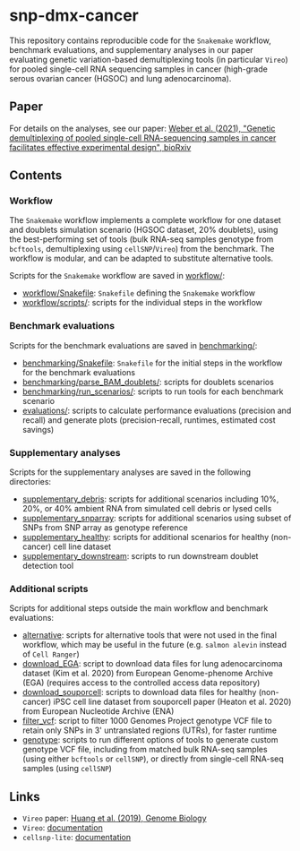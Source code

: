 # snp-dmx-cancer

This repository contains reproducible code for the `Snakemake` workflow, benchmark evaluations, and supplementary analyses in our paper evaluating genetic variation-based demultiplexing tools (in particular `Vireo`) for pooled single-cell RNA sequencing samples in cancer (high-grade serous ovarian cancer (HGSOC) and lung adenocarcinoma).


## Paper

For details on the analyses, see our paper: [Weber et al. (2021), "Genetic demultiplexing of pooled single-cell RNA-sequencing samples in cancer facilitates effective experimental design", bioRxiv](https://www.biorxiv.org/content/10.1101/2020.11.06.371963v3)


## Contents

### Workflow

The `Snakemake` workflow implements a complete workflow for one dataset and doublets simulation scenario (HGSOC dataset, 20% doublets), using the best-performing set of tools (bulk RNA-seq samples genotype from `bcftools`, demultiplexing using `cellSNP`/`Vireo`) from the benchmark. The workflow is modular, and can be adapted to substitute alternative tools.

Scripts for the `Snakemake` workflow are saved in [workflow/](workflow/):

- [workflow/Snakefile](workflow/Snakefile): `Snakefile` defining the `Snakemake` workflow
- [workflow/scripts/](workflow/scripts/): scripts for the individual steps in the workflow


### Benchmark evaluations

Scripts for the benchmark evaluations are saved in [benchmarking/](benchmarking/):

- [benchmarking/Snakefile](benchmarking/Snakefile): `Snakefile` for the initial steps in the workflow for the benchmark evaluations
- [benchmarking/parse_BAM_doublets/](benchmarking/parse_BAM_doublets/): scripts for doublets scenarios
- [benchmarking/run_scenarios/](benchmarking/run_scenarios/): scripts to run tools for each benchmark scenario
- [evaluations/](evaluations/): scripts to calculate performance evaluations (precision and recall) and generate plots (precision-recall, runtimes, estimated cost savings)


### Supplementary analyses

Scripts for the supplementary analyses are saved in the following directories:

- [supplementary_debris](supplementary_debris/): scripts for additional scenarios including 10%, 20%, or 40% ambient RNA from simulated cell debris or lysed cells
- [supplementary_snparray](supplementary_snparray/): scripts for additional scenarios using subset of SNPs from SNP array as genotype reference
- [supplementary_healthy](supplementary_healthy/): scripts for additional scenarios for healthy (non-cancer) cell line dataset
- [supplementary_downstream](supplementary_downstream/): scripts to run downstream doublet detection tool


### Additional scripts

Scripts for additional steps outside the main workflow and benchmark evaluations:

- [alternative](alternative/): scripts for alternative tools that were not used in the final workflow, which may be useful in the future (e.g. `salmon alevin` instead of `Cell Ranger`)
- [download_EGA](download_EGA/): script to download data files for lung adenocarcinoma dataset (Kim et al. 2020) from European Genome-phenome Archive (EGA) (requires access to the controlled access data repository)
- [download_souporcell](download_souporcell/): scripts to download data files for healthy (non-cancer) iPSC cell line dataset from souporcell paper (Heaton et al. 2020) from European Nucleotide Archive (ENA)
- [filter_vcf](filter_vcf/): script to filter 1000 Genomes Project genotype VCF file to retain only SNPs in 3' untranslated regions (UTRs), for faster runtime
- [genotype](genotype/): scripts to run different options of tools to generate custom genotype VCF file, including from matched bulk RNA-seq samples (using either `bcftools` or `cellSNP`), or directly from single-cell RNA-seq samples (using `cellSNP`)


## Links

- `Vireo` paper: [Huang et al. (2019), Genome Biology](https://genomebiology.biomedcentral.com/articles/10.1186/s13059-019-1865-2)
- `Vireo`: [documentation](https://vireosnp.readthedocs.io/en/latest/index.html)
- `cellsnp-lite`: [documentation](https://github.com/single-cell-genetics/cellsnp-lite)

